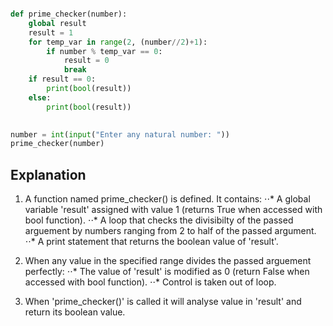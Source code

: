 
```python

def prime_checker(number):
    global result                               
    result = 1
    for temp_var in range(2, (number//2)+1):    
        if number % temp_var == 0:
            result = 0                          
            break
    if result == 0:
        print(bool(result))                     
    else:
        print(bool(result))

        
number = int(input("Enter any natural number: "))
prime_checker(number)
```




## Explanation

1. A function named prime_checker() is defined. It contains: 
⋅⋅*  A global variable 'result' assigned with value 1 (returns True when accessed with bool function).
⋅⋅*  A loop that checks the divisibilty of the passed arguement by numbers ranging from 2 to half of the passed argument.
⋅⋅*  A print statement that returns the boolean value of 'result'.

2. When any value in the specified range divides the passed arguement perfectly:
⋅⋅*  The value of 'result' is modified as 0 (return False when accessed with bool function).
⋅⋅*  Control is taken out of loop.

3. When 'prime_checker()' is called it will analyse value in 'result' and return its boolean value.
